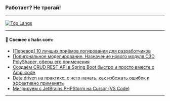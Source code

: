 ### Работает? Не трогай!

---
<!--
#### 🛠️ Technical stack:

![Java](https://img.shields.io/badge/Java-informational?logo=Oracle&style=flat&logoColor=white&color=FF4500)
![Kotlin](https://img.shields.io/badge/Kotlin-informational?logo=Kotlin&style=flat&logoColor=white&color=774D97)
![TS](https://img.shields.io/badge/TypeScript-informational?logo=typeScript&style=flat&logoColor=black&color=017acc)
![Python](https://img.shields.io/badge/Python-informational?logo=Python&style=flat&logoColor=black&color=ffdd54) <br>
![Spring](https://img.shields.io/badge/Spring-informational?logo=Spring&style=flat&logoColor=white&color=6DB33F) 
![SpringBoot](https://img.shields.io/badge/SpringBoot-informational?logo=SpringBoot&style=flat&logoColor=white&color=6DB33F)
![Nest](https://img.shields.io/badge/NestJS-informational?logo=NestJS&style=flat&logoColor=white&color=E0234E) 
![NodeJS](https://img.shields.io/badge/NodeJS-informational?logo=node.js&style=flat&logoColor=white&color=70A760)<br>
![PostgreSQL](https://img.shields.io/badge/PostgreSQL-informational?logo=PostgreSQL&style=flat&logoColor=white&color=DAA520)
![MongoDB](https://img.shields.io/badge/MongoDB-informational?logo=MongoDB&style=flat&logoColor=white&color=870000)
![Apache](https://img.shields.io/badge/Apache-informational?logo=apache&style=flat&logoColor=white&color=f74e28)

___ 
-->

<!--- #### 🛠️ : --->

[![Top Langs](https://github-readme-stats-82jvfl3w3-advtsettinggmailcoms-projects.vercel.app/api/top-langs/?username=zloylis&langs_count=10&hide_title=true&title_color=e6edf3&size_weight=0.5&count_weight=0.5&layout=compact&hide_progress=true&hide_border=true&theme=dracula)](https://github.com/zloylis)

<!---


####  :octocat:&nbsp;&nbsp; Статистика:

![GitHub stats](https://github-readme-stats-u2qms2cxw-advtsettinggmailcoms-projects.vercel.app/api?username=zloylis&show_icons=true&hide_border=true&theme=dracula&title_color=e6edf3&include_all_commits=true&count_private=true&hide_rank=false&hide_title=true&rank_icon=github)
-->
---

#### 💬 Свежее с habr.com:

<!-- BLOG-POST-LIST:START -->
- [[Перевод] 10 лучших приёмов логирования для разработчиков](https://habr.com/ru/companies/netologyru/articles/861800/?utm_source=habrahabr&utm_medium=rss&utm_campaign=861800)
- [Полигональное моделирование. Назначение нового модуля C3D PolyShaper, сферы его применения](https://habr.com/ru/companies/ascon/articles/843804/?utm_source=habrahabr&utm_medium=rss&utm_campaign=843804)
- [Создаём CRUD REST API в Spring Boot быстро и просто вместе с Amplicode](https://habr.com/ru/companies/haulmont/articles/866060/?utm_source=habrahabr&utm_medium=rss&utm_campaign=866060)
- [Data driven на практике: с чего начать, как избежать ошибок и эффективно применять](https://habr.com/ru/companies/beeline_cloud/articles/867292/?utm_source=habrahabr&utm_medium=rss&utm_campaign=867292)
- [Мигрируем с JetBrains PHPStorm на Cursor &lpar;VS Code&rpar;](https://habr.com/ru/articles/866644/?utm_source=habrahabr&utm_medium=rss&utm_campaign=866644)
<!-- BLOG-POST-LIST:END -->

---

